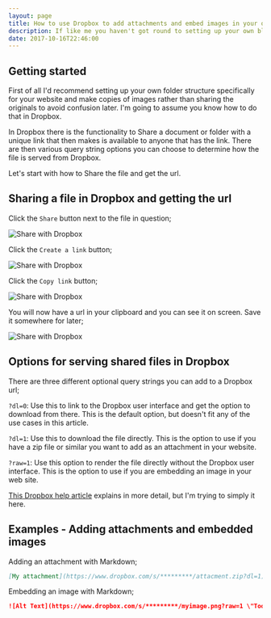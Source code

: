 ```yaml
---
layout: page
title: How to use Dropbox to add attachments and embed images in your own website
description: If like me you haven't got round to setting up your own blob storage for your website and you want a quick and easy way to embed images in your markdown or html, then here's how to do it with DropBox...
date: 2017-10-16T22:46:00
---
```


## Getting started

First of all I'd recommend setting up your own folder structure specifically for your website and make copies of images rather than sharing the originals to avoid confusion later. I'm going to assume you know how to do that in Dropbox.

In Dropbox there is the functionality to Share a document or folder with a unique link that then makes is available to anyone that has the link. There are then various query string options you can choose to determine how the file is served from Dropbox.

Let's start with how to Share the file and get the url.

## Sharing a file in Dropbox and getting the url

Click the `Share` button next to the file in question;

![Share with Dropbox](https://www.dropbox.com/s/n6kj5ahh8syhoxl/DBShare1.PNG?raw=1)

Click the `Create a link` button;

![Share with Dropbox](https://www.dropbox.com/s/qn1ulwuik9dgne0/DBShare2.PNG?raw=1)

Click the `Copy link` button;

![Share with Dropbox](https://www.dropbox.com/s/7glneaqs2pqo082/DBShare3.PNG?raw=1)

You will now have a url in your clipboard and you can see it on screen. Save it somewhere for later;

![Share with Dropbox](https://www.dropbox.com/s/8zirhe1sq89m7ba/DBShare4.PNG?raw=1)

## Options for serving shared files in Dropbox

There are three different optional query strings you can add to a Dropbox url;

`?dl=0`: Use this to link to the Dropbox user interface and get the option to download from there. This is the default option, but doesn't fit any of the use cases in this article.

`?dl=1`: Use this to download the file directly. This is the option to use if you have a zip file or similar you want to add as an attachment in your website.

`?raw=1`: Use this option to render the file directly without the Dropbox user interface. This is the option to use if you are embedding an image in your web site.

[This Dropbox help article](https://www.dropbox.com/help/desktop-web/force-download) explains in more detail, but I'm trying to simply it here.

## Examples - Adding attachments and embedded images

Adding an attachment with Markdown;

``` markdown
[My attachment](https://www.dropbox.com/s/*********/attacment.zip?dl=1){target=_blank}
```

Embedding an image with Markdown;

``` markdown
![Alt Text](https://www.dropbox.com/s/*********/myimage.png?raw=1 \"Tooltip Test\")
```
